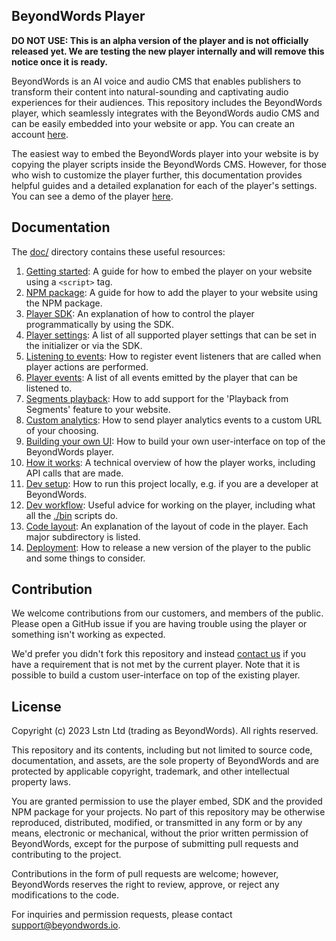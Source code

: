 ## BeyondWords Player

**DO NOT USE: This is an alpha version of the player and is not officially
released yet. We are testing the new player internally and will remove this
notice once it is ready.**

BeyondWords is an AI voice and audio CMS that enables publishers to transform
their content into natural-sounding and captivating audio experiences for their
audiences.  This repository includes the BeyondWords player, which seamlessly
integrates with the BeyondWords audio CMS and can be easily embedded into your
website or app. You can create an account [here](https://dash.beyondwords.io/auth/signup).

The easiest way to embed the BeyondWords player into your website is by copying
the player scripts inside the BeyondWords CMS. However, for those who wish to
customize the player further, this documentation provides helpful guides and a
detailed explanation for each of the player's settings. You can see a demo of
the player
[here](https://beyondwords-io.github.io/playback-from-paragraphs-prototype/).

## Documentation

The [doc/](doc/) directory contains these useful resources:

1. [Getting started](./doc/getting-started.md): A guide for how
to embed the player on your website using a `<script>` tag.
2. [NPM package](./doc/npm-package.md): A guide for how to add the
player to your website using the NPM package.
3. [Player SDK](./doc/player-sdk.md): An explanation of how to control the
player programmatically by using the SDK.
4. [Player settings](./doc/player-settings.md): A list of all supported player
settings that can be set in the initializer or via the SDK.
5. [Listening to events](./doc/listening-to-events.md): How to register event
listeners that are called when player actions are performed.
6. [Player events](./doc/player-events.md): A list of all events emitted by
the player that can be listened to.
7. [Segments playback](./doc/segments-playback.md): How to add support for
the 'Playback from Segments' feature to your website.
8. [Custom analytics](./doc/custom-analytics.md): How to send player analytics
events to a custom URL of your choosing.
9. [Building your own UI](./doc/building-your-own-ui.md): How to build your own
user-interface on top of the BeyondWords player.
10. [How it works](./doc/how-it-works.md): A technical overview of how the
player works, including API calls that are made.
11. [Dev setup](./doc/dev-setup.md): How to run this project locally, e.g. if
you are a developer at BeyondWords.
12. [Dev workflow](./doc/dev-workflow.md): Useful advice for working on the
player, including what all the [./bin](bin/) scripts do.
13. [Code layout](./doc/code-layout.md): An explanation of the layout of code in
the player. Each major subdirectory is listed.
14. [Deployment](./doc/deployment.md): How to release a new version of the player
to the public and some things to consider.

## Contribution

We welcome contributions from our customers, and members of the public. Please
open a GitHub issue if you are having trouble using the player or something
isn't working as expected.

We'd prefer you didn't fork this repository and instead
[contact us](mailto:support@beyondwords.io) if you have a requirement that is
not met by the current player. Note that it is possible to build a custom
user-interface on top of the existing player.

## License

Copyright (c) 2023 Lstn Ltd (trading as BeyondWords). All rights reserved.

This repository and its contents, including but not limited to source code, documentation, and assets, are the sole property of BeyondWords and are protected by applicable copyright, trademark, and other intellectual property laws.

You are granted permission to use the player embed, SDK and the provided NPM package for your projects. No part of this repository may be otherwise reproduced, distributed, modified, or transmitted in any form or by any means, electronic or mechanical, without the prior written permission of BeyondWords, except for the purpose of submitting pull requests and contributing to the project.

Contributions in the form of pull requests are welcome; however, BeyondWords reserves the right to review, approve, or reject any modifications to the code.

For inquiries and permission requests, please contact support@beyondwords.io.